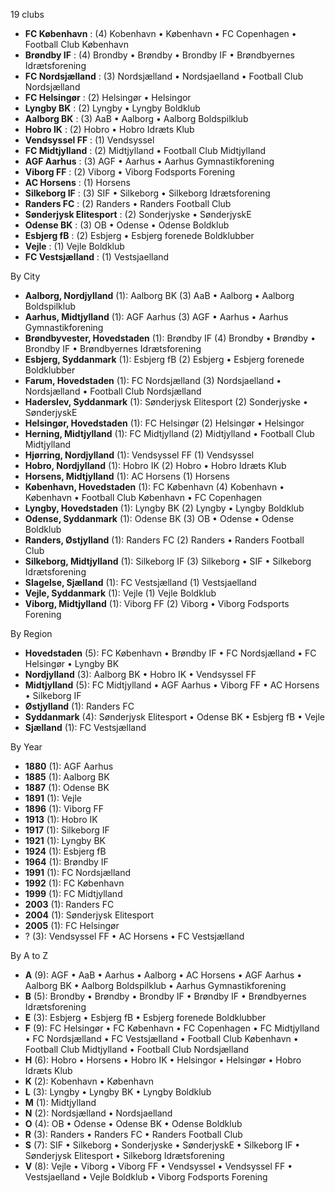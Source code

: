 19 clubs

- **FC København** : (4) Kobenhavn • København • FC Copenhagen • Football Club København
- **Brøndby IF** : (4) Brondby • Brøndby • Brondby IF • Brøndbyernes Idrætsforening
- **FC Nordsjælland** : (3) Nordsjælland • Nordsjaelland • Football Club Nordsjælland
- **FC Helsingør** : (2) Helsingør • Helsingor
- **Lyngby BK** : (2) Lyngby • Lyngby Boldklub
- **Aalborg BK** : (3) AaB • Aalborg • Aalborg Boldspilklub
- **Hobro IK** : (2) Hobro • Hobro Idræts Klub
- **Vendsyssel FF** : (1) Vendsyssel
- **FC Midtjylland** : (2) Midtjylland • Football Club Midtjylland
- **AGF Aarhus** : (3) AGF • Aarhus • Aarhus Gymnastikforening
- **Viborg FF** : (2) Viborg • Viborg Fodsports Forening
- **AC Horsens** : (1) Horsens
- **Silkeborg IF** : (3) SIF • Silkeborg • Silkeborg Idrætsforening
- **Randers FC** : (2) Randers • Randers Football Club
- **Sønderjysk Elitesport** : (2) Sonderjyske • SønderjyskE
- **Odense BK** : (3) OB • Odense • Odense Boldklub
- **Esbjerg fB** : (2) Esbjerg • Esbjerg forenede Boldklubber
- **Vejle** : (1) Vejle Boldklub
- **FC Vestsjælland** : (1) Vestsjaelland




By City

- **Aalborg, Nordjylland** (1): Aalborg BK  (3) AaB • Aalborg • Aalborg Boldspilklub
- **Aarhus, Midtjylland** (1): AGF Aarhus  (3) AGF • Aarhus • Aarhus Gymnastikforening
- **Brøndbyvester, Hovedstaden** (1): Brøndby IF  (4) Brondby • Brøndby • Brondby IF • Brøndbyernes Idrætsforening
- **Esbjerg, Syddanmark** (1): Esbjerg fB  (2) Esbjerg • Esbjerg forenede Boldklubber
- **Farum, Hovedstaden** (1): FC Nordsjælland  (3) Nordsjaelland • Nordsjælland • Football Club Nordsjælland
- **Haderslev, Syddanmark** (1): Sønderjysk Elitesport  (2) Sonderjyske • SønderjyskE
- **Helsingør, Hovedstaden** (1): FC Helsingør  (2) Helsingør • Helsingor
- **Herning, Midtjylland** (1): FC Midtjylland  (2) Midtjylland • Football Club Midtjylland
- **Hjørring, Nordjylland** (1): Vendsyssel FF  (1) Vendsyssel
- **Hobro, Nordjylland** (1): Hobro IK  (2) Hobro • Hobro Idræts Klub
- **Horsens, Midtjylland** (1): AC Horsens  (1) Horsens
- **København, Hovedstaden** (1): FC København  (4) Kobenhavn • København • Football Club København • FC Copenhagen
- **Lyngby, Hovedstaden** (1): Lyngby BK  (2) Lyngby • Lyngby Boldklub
- **Odense, Syddanmark** (1): Odense BK  (3) OB • Odense • Odense Boldklub
- **Randers, Østjylland** (1): Randers FC  (2) Randers • Randers Football Club
- **Silkeborg, Midtjylland** (1): Silkeborg IF  (3) Silkeborg • SIF • Silkeborg Idrætsforening
- **Slagelse, Sjælland** (1): FC Vestsjælland  (1) Vestsjaelland
- **Vejle, Syddanmark** (1): Vejle  (1) Vejle Boldklub
- **Viborg, Midtjylland** (1): Viborg FF  (2) Viborg • Viborg Fodsports Forening




By Region

- **Hovedstaden** (5):   FC København • Brøndby IF • FC Nordsjælland • FC Helsingør • Lyngby BK
- **Nordjylland** (3):   Aalborg BK • Hobro IK • Vendsyssel FF
- **Midtjylland** (5):   FC Midtjylland • AGF Aarhus • Viborg FF • AC Horsens • Silkeborg IF
- **Østjylland** (1):   Randers FC
- **Syddanmark** (4):   Sønderjysk Elitesport • Odense BK • Esbjerg fB • Vejle
- **Sjælland** (1):   FC Vestsjælland




By Year

- **1880** (1):   AGF Aarhus
- **1885** (1):   Aalborg BK
- **1887** (1):   Odense BK
- **1891** (1):   Vejle
- **1896** (1):   Viborg FF
- **1913** (1):   Hobro IK
- **1917** (1):   Silkeborg IF
- **1921** (1):   Lyngby BK
- **1924** (1):   Esbjerg fB
- **1964** (1):   Brøndby IF
- **1991** (1):   FC Nordsjælland
- **1992** (1):   FC København
- **1999** (1):   FC Midtjylland
- **2003** (1):   Randers FC
- **2004** (1):   Sønderjysk Elitesport
- **2005** (1):   FC Helsingør
- ? (3):   Vendsyssel FF • AC Horsens • FC Vestsjælland






By A to Z

- **A** (9): AGF • AaB • Aarhus • Aalborg • AC Horsens • AGF Aarhus • Aalborg BK • Aalborg Boldspilklub • Aarhus Gymnastikforening
- **B** (5): Brondby • Brøndby • Brondby IF • Brøndby IF • Brøndbyernes Idrætsforening
- **E** (3): Esbjerg • Esbjerg fB • Esbjerg forenede Boldklubber
- **F** (9): FC Helsingør • FC København • FC Copenhagen • FC Midtjylland • FC Nordsjælland • FC Vestsjælland • Football Club København • Football Club Midtjylland • Football Club Nordsjælland
- **H** (6): Hobro • Horsens • Hobro IK • Helsingor • Helsingør • Hobro Idræts Klub
- **K** (2): Kobenhavn • København
- **L** (3): Lyngby • Lyngby BK • Lyngby Boldklub
- **M** (1): Midtjylland
- **N** (2): Nordsjælland • Nordsjaelland
- **O** (4): OB • Odense • Odense BK • Odense Boldklub
- **R** (3): Randers • Randers FC • Randers Football Club
- **S** (7): SIF • Silkeborg • Sonderjyske • SønderjyskE • Silkeborg IF • Sønderjysk Elitesport • Silkeborg Idrætsforening
- **V** (8): Vejle • Viborg • Viborg FF • Vendsyssel • Vendsyssel FF • Vestsjaelland • Vejle Boldklub • Viborg Fodsports Forening




